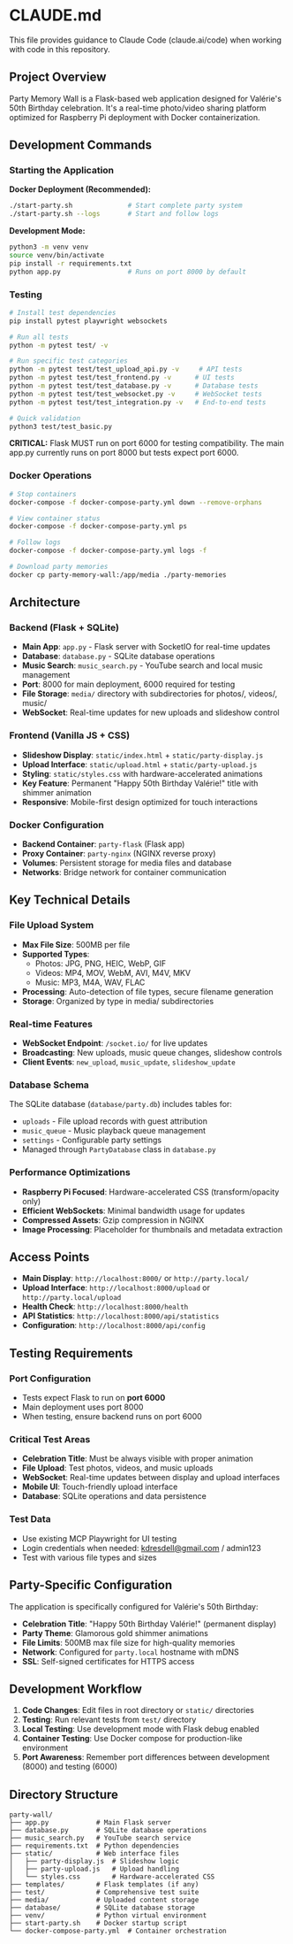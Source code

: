 # CLAUDE.md

This file provides guidance to Claude Code (claude.ai/code) when working with code in this repository.

## Project Overview

Party Memory Wall is a Flask-based web application designed for Valérie's 50th Birthday celebration. It's a real-time photo/video sharing platform optimized for Raspberry Pi deployment with Docker containerization.

## Development Commands

### Starting the Application

**Docker Deployment (Recommended):**
```bash
./start-party.sh              # Start complete party system
./start-party.sh --logs       # Start and follow logs
```

**Development Mode:**
```bash
python3 -m venv venv
source venv/bin/activate  
pip install -r requirements.txt
python app.py                 # Runs on port 8000 by default
```

### Testing

```bash
# Install test dependencies
pip install pytest playwright websockets

# Run all tests
python -m pytest test/ -v

# Run specific test categories
python -m pytest test/test_upload_api.py -v     # API tests
python -m pytest test/test_frontend.py -v      # UI tests  
python -m pytest test/test_database.py -v      # Database tests
python -m pytest test/test_websocket.py -v     # WebSocket tests
python -m pytest test/test_integration.py -v   # End-to-end tests

# Quick validation
python3 test/test_basic.py
```

**CRITICAL:** Flask MUST run on port 6000 for testing compatibility. The main app.py currently runs on port 8000 but tests expect port 6000.

### Docker Operations

```bash
# Stop containers
docker-compose -f docker-compose-party.yml down --remove-orphans

# View container status
docker-compose -f docker-compose-party.yml ps

# Follow logs
docker-compose -f docker-compose-party.yml logs -f

# Download party memories
docker cp party-memory-wall:/app/media ./party-memories
```

## Architecture

### Backend (Flask + SQLite)
- **Main App**: `app.py` - Flask server with SocketIO for real-time updates
- **Database**: `database.py` - SQLite database operations
- **Music Search**: `music_search.py` - YouTube search and local music management
- **Port**: 8000 for main deployment, 6000 required for testing
- **File Storage**: `media/` directory with subdirectories for photos/, videos/, music/
- **WebSocket**: Real-time updates for new uploads and slideshow control

### Frontend (Vanilla JS + CSS)
- **Slideshow Display**: `static/index.html` + `static/party-display.js`
- **Upload Interface**: `static/upload.html` + `static/party-upload.js`
- **Styling**: `static/styles.css` with hardware-accelerated animations
- **Key Feature**: Permanent "Happy 50th Birthday Valérie!" title with shimmer animation
- **Responsive**: Mobile-first design optimized for touch interactions

### Docker Configuration
- **Backend Container**: `party-flask` (Flask app)
- **Proxy Container**: `party-nginx` (NGINX reverse proxy)
- **Volumes**: Persistent storage for media files and database
- **Networks**: Bridge network for container communication

## Key Technical Details

### File Upload System
- **Max File Size**: 500MB per file
- **Supported Types**: 
  - Photos: JPG, PNG, HEIC, WebP, GIF
  - Videos: MP4, MOV, WebM, AVI, M4V, MKV  
  - Music: MP3, M4A, WAV, FLAC
- **Processing**: Auto-detection of file types, secure filename generation
- **Storage**: Organized by type in media/ subdirectories

### Real-time Features
- **WebSocket Endpoint**: `/socket.io/` for live updates
- **Broadcasting**: New uploads, music queue changes, slideshow controls
- **Client Events**: `new_upload`, `music_update`, `slideshow_update`

### Database Schema
The SQLite database (`database/party.db`) includes tables for:
- `uploads` - File upload records with guest attribution
- `music_queue` - Music playback queue management
- `settings` - Configurable party settings
- Managed through `PartyDatabase` class in `database.py`

### Performance Optimizations
- **Raspberry Pi Focused**: Hardware-accelerated CSS (transform/opacity only)
- **Efficient WebSockets**: Minimal bandwidth usage for updates
- **Compressed Assets**: Gzip compression in NGINX
- **Image Processing**: Placeholder for thumbnails and metadata extraction

## Access Points

- **Main Display**: `http://localhost:8000/` or `http://party.local/`
- **Upload Interface**: `http://localhost:8000/upload` or `http://party.local/upload`  
- **Health Check**: `http://localhost:8000/health`
- **API Statistics**: `http://localhost:8000/api/statistics`
- **Configuration**: `http://localhost:8000/api/config`

## Testing Requirements

### Port Configuration
- Tests expect Flask to run on **port 6000**
- Main deployment uses port 8000
- When testing, ensure backend runs on port 6000

### Critical Test Areas
- **Celebration Title**: Must be always visible with proper animation
- **File Upload**: Test photos, videos, and music uploads
- **WebSocket**: Real-time updates between display and upload interfaces  
- **Mobile UI**: Touch-friendly upload interface
- **Database**: SQLite operations and data persistence

### Test Data
- Use existing MCP Playwright for UI testing
- Login credentials when needed: kdresdell@gmail.com / admin123
- Test with various file types and sizes

## Party-Specific Configuration

The application is specifically configured for Valérie's 50th Birthday:
- **Celebration Title**: "Happy 50th Birthday Valérie!" (permanent display)
- **Party Theme**: Glamorous gold shimmer animations
- **File Limits**: 500MB max file size for high-quality memories
- **Network**: Configured for `party.local` hostname with mDNS
- **SSL**: Self-signed certificates for HTTPS access

## Development Workflow

1. **Code Changes**: Edit files in root directory or `static/` directories
2. **Testing**: Run relevant tests from `test/` directory  
3. **Local Testing**: Use development mode with Flask debug enabled
4. **Container Testing**: Use Docker compose for production-like environment
5. **Port Awareness**: Remember port differences between development (8000) and testing (6000)

## Directory Structure

```
party-wall/
├── app.py            # Main Flask server
├── database.py       # SQLite database operations
├── music_search.py   # YouTube search service
├── requirements.txt  # Python dependencies
├── static/           # Web interface files
│   ├── party-display.js  # Slideshow logic
│   ├── party-upload.js   # Upload handling
│   └── styles.css        # Hardware-accelerated CSS
├── templates/        # Flask templates (if any)
├── test/             # Comprehensive test suite
├── media/            # Uploaded content storage
├── database/         # SQLite database storage
├── venv/             # Python virtual environment
├── start-party.sh    # Docker startup script
└── docker-compose-party.yml  # Container orchestration
```